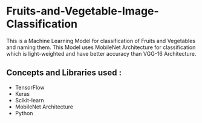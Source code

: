 # Fruits-and-Vegetable-Image-Classification

This is a Machine Learning Model for classification of Fruits and Vegetables and naming them. This Model uses MobileNet Architecture for classification which is light-weighted and have better accuracy than VGG-16 Architecture.
## Concepts and Libraries used :
* TensorFlow
* Keras
* Scikit-learn
* MobileNet Architecture
* Python
